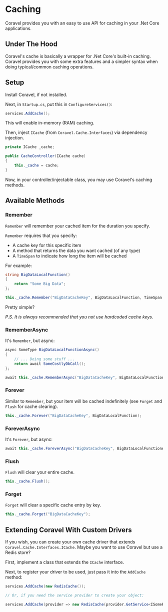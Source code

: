 # Caching

Coravel provides you with an easy to use API for caching in your .Net Core applications.

## Under The Hood

Coravel's cache is basically a wrapper for .Net Core's built-in caching. Coravel provides you with some extra features and a simpler syntax when doing typical/common caching operations.

## Setup 

Install Coravel, if not installed.

Next, in `Startup.cs`, put this in `ConfigureServices()`:

```c#
services.AddCache();
```

This will enable in-memory (RAM) caching.

Then, inject `ICache` (from `Coravel.Cache.Interfaces`) via dependency injection. 

```c#
private ICache _cache;

public CacheController(ICache cache)
{
    this._cache = cache;
}
```

Now, in your controller/injectable class, you may use Coravel's caching methods.

## Available Methods

### Remember

`Remember` will remember your cached item for the duration you specify. 

`Remember` requires that you specify:
- A cache key for this specific item
- A method that returns the data you want cached (of any type)
- A `TimeSpan` to indicate how long the item will be cached 

For example:

```c#
string BigDataLocalFunction() 
{
    return "Some Big Data";
};

this._cache.Remember("BigDataCacheKey", BigDataLocalFunction, TimeSpan.FromMinutes(10));
```

Pretty simple? 

_P.S. It is always recommended that you not use hardcoded cache keys._

### RememberAsync

It's `Remember`, but async:

```c#
async SomeType BigDataLocalFunctionAsync() 
{
    // ... Doing some stuff ... 
    return await SomeCostlyDbCall();
};

await this._cache.RememberAsync("BigDataCacheKey", BigDataLocalFunctionAsync, TimeSpan.FromMinutes(10));
```

### Forever

Similar to `Remember`, but your item will be cached indefinitely (see `Forget` and `Flush` for cache clearing).

```c#
this._cache.Forever("BigDataCacheKey", BigDataLocalFunction);
```

### ForeverAsync

It's `Forever`, but async:

```c#
await this._cache.ForeverAsync("BigDataCacheKey", BigDataLocalFunctionAsync);
```

### Flush

`Flush` will clear your entire cache.

```c#
this._cache.Flush();
```

### Forget

`Forget` will clear a specific cache entry by key.

```c#
this._cache.Forget("BigDataCacheKey");
```

## Extending Coravel With Custom Drivers

If you wish, you can create your own cache driver that extends `Coravel.Cache.Interfaces.ICache`. Maybe you want to use Coravel but use a Redis store? 

First, implement a class that extends the `ICache` interface.

Next, to register your driver to be used, just pass it into the `AddCache` method:

```c#
services.AddCache(new RedisCache());

// Or, if you need the service provider to create your object:

services.AddCache(provider => new RedisCache(provider.GetService<ISomeRegisteredInterface>()));
```



